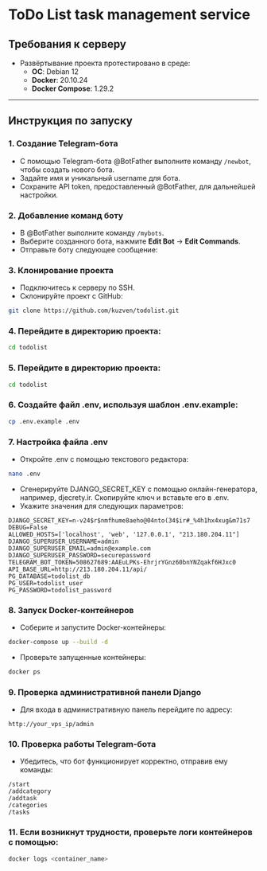 # ToDo List task management service

## Требования к серверу
- Развёртывание проекта протестировано в среде:
  - **ОС**: Debian 12
  - **Docker**: 20.10.24
  - **Docker Compose**: 1.29.2

---

## Инструкция по запуску

### 1. Создание Telegram-бота
- С помощью Telegram-бота @BotFather выполните команду `/newbot`, чтобы создать нового бота.
- Задайте имя и уникальный username для бота.
- Сохраните API token, предоставленный @BotFather, для дальнейшей настройки.

### 2. Добавление команд боту
- В @BotFather выполните команду `/mybots`.
- Выберите созданного бота, нажмите **Edit Bot** → **Edit Commands**.
- Отправьте боту следующее сообщение:

### 3. Клонирование проекта
- Подключитесь к серверу по SSH.
- Склонируйте проект с GitHub:

```bash
git clone https://github.com/kuzven/todolist.git
```

### 4. Перейдите в директорию проекта:

```bash
cd todolist
```

### 5. Перейдите в директорию проекта:

```bash
cd todolist
```

### 6. Создайте файл .env, используя шаблон .env.example:

```bash
cp .env.example .env
```

### 7. Настройка файла .env
- Откройте .env с помощью текстового редактора:

```bash
nano .env
```
- Сгенерируйте DJANGO_SECRET_KEY с помощью онлайн-генератора, например, djecrety.ir. Скопируйте ключ и вставьте его в .env.
- Укажите значения для следующих параметров:

```
DJANGO_SECRET_KEY=n-v24$r$nmfhume8aeho@04nto(34$ir#_%4h1hx4xug&m71s7
DEBUG=False
ALLOWED_HOSTS=['localhost', 'web', '127.0.0.1', "213.180.204.11"]
DJANGO_SUPERUSER_USERNAME=admin
DJANGO_SUPERUSER_EMAIL=admin@example.com
DJANGO_SUPERUSER_PASSWORD=securepassword
TELEGRAM_BOT_TOKEN=508627689:AAEuLPKs-EhrjrYGnz60bnYNZqakf6HJxc0
API_BASE_URL=http://213.180.204.11/api/
PG_DATABASE=todolist_db
PG_USER=todolist_user
PG_PASSWORD=todolist_password
```

### 8. Запуск Docker-контейнеров
- Соберите и запустите Docker-контейнеры:

```bash
docker-compose up --build -d
```
- Проверьте запущенные контейнеры:

```bash
docker ps
```

### 9. Проверка административной панели Django
- Для входа в административную панель перейдите по адресу:

```
http://your_vps_ip/admin
```

### 10. Проверка работы Telegram-бота
- Убедитесь, что бот функционирует корректно, отправив ему команды:

```
/start
/addcategory
/addtask
/categories
/tasks
```

### 11. Если возникнут трудности, проверьте логи контейнеров с помощью:

```bash
docker logs <container_name>
```
